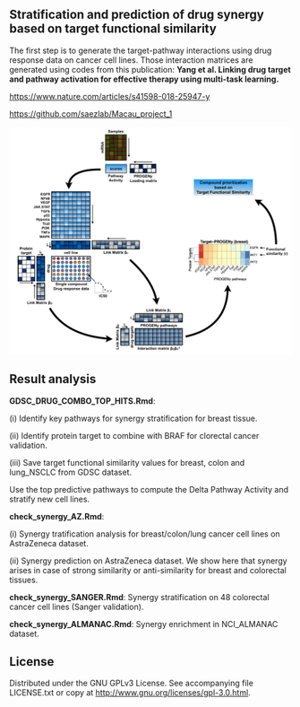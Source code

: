 ## Stratification and prediction of drug synergy based on target functional similarity

The first step is to generate the target-pathway interactions using drug response data on cancer cell lines. Those interaction matrices are generated using codes from this publication: 
**Yang et al. Linking drug target and pathway activation for effective therapy using multi-task learning.**

https://www.nature.com/articles/s41598-018-25947-y

https://github.com/saezlab/Macau_project_1


![Alt text](https://github.com/saezlab/Macau_Synergy_Prediction/blob/master/image/Figure_1.png)


## Result analysis

**GDSC_DRUG_COMBO_TOP_HITS.Rmd**: 

(i) Identify key pathways for synergy stratification for breast tissue. 

(ii) Identify protein target to combine with BRAF for clorectal cancer validation.

(iii) Save target functional similarity values for breast, colon and lung_NSCLC from GDSC dataset.

Use the top predictive pathways to compute the Delta Pathway Activity and stratify new cell lines. 

**check_synergy_AZ.Rmd**: 

(i) Synergy tratification analysis for breast/colon/lung cancer cell lines on AstraZeneca dataset. 

(ii) Synergy prediction on AstraZeneca dataset. We show here that synergy arises in case of strong similarity or anti-similarity for breast and colorectal tissues.

**check_synergy_SANGER.Rmd**: Synergy stratification on 48 colorectal cancer cell lines (Sanger validation).
 
**check_synergy_ALMANAC.Rmd**: Synergy enrichment in NCI_ALMANAC dataset.


## License

Distributed under the GNU GPLv3 License. See accompanying file LICENSE.txt or copy at http://www.gnu.org/licenses/gpl-3.0.html.
